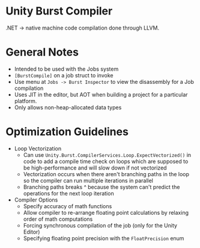 # Unity Burst Compiler
.NET -> native machine code compilation done through LLVM.

# General Notes
* Intended to be used with the Jobs system
* `[BurstCompile]` on a job struct to invoke
* Use menu at `Jobs -> Burst Inspector` to view the disassembly for a Job compilation
* Uses JIT in the editor, but AOT when building a project for a particular platform.
* Only allows non-heap-allocated data types

# Optimization Guidelines
* Loop Vectorization
  * Can use `Unity.Burst.CompilerServices.Loop.ExpectVectorized()` in code to add a compile time check on loops which are supposed to be high-performance and will slow down if not vectorized
  * Vectorization occurs when there aren't branching paths in the loop so the compiler can run multiple iterations in parallel
  * Branching paths breaks ^ because the system can't predict the operations for the next loop iteration
* Compiler Options
  * Specify accuracy of math functions
  * Allow compiler to re-arrange floating point calculations by relaxing order of math computations
  * Forcing synchronous compilation of the job (only for the Unity Editor)
  * Specifying floating point precision with the `FloatPrecision` enum